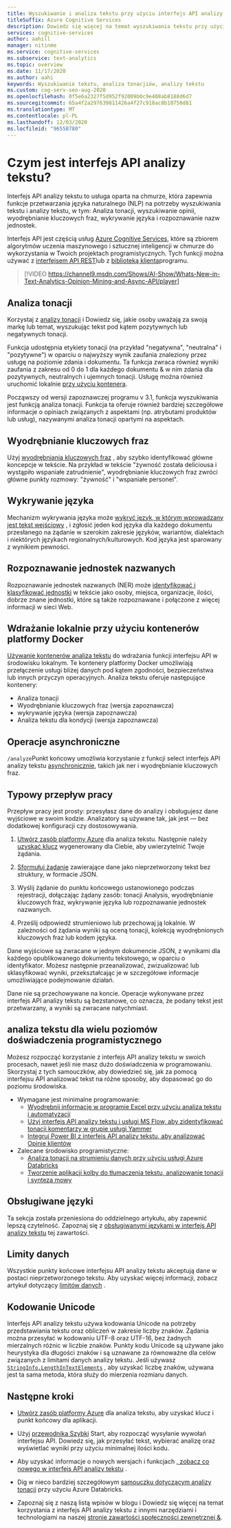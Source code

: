 ```yaml
---
title: Wyszukiwanie i analiza tekstu przy użyciu interfejs API analizy tekstu platformy Azure Cognitive Services
titleSuffix: Azure Cognitive Services
description: Dowiedz się więcej na temat wyszukiwania tekstu przy użyciu interfejs API analizy tekstu. Służy do analizy tonacji, wykrywania języka i innych form przetwarzania języka naturalnego.
services: cognitive-services
author: aahill
manager: nitinme
ms.service: cognitive-services
ms.subservice: text-analytics
ms.topic: overview
ms.date: 11/17/2020
ms.author: aahi
keywords: Wyszukiwanie tekstu, analiza tonacjiów, analizy tekstu
ms.custom: cog-serv-seo-aug-2020
ms.openlocfilehash: 0f5e6a2327f5d952f92009b0c9e408ab8188d6d7
ms.sourcegitcommit: 65a4f2a297639811426a4f27c918ac8b10750d81
ms.translationtype: MT
ms.contentlocale: pl-PL
ms.lasthandoff: 12/03/2020
ms.locfileid: "96558780"
---
```

# <a name="what-is-the-text-analytics-api"></a>Czym jest interfejs API analizy tekstu?

Interfejs API analizy tekstu to usługa oparta na chmurze, która zapewnia funkcje przetwarzania języka naturalnego (NLP) na potrzeby wyszukiwania tekstu i analizy tekstu, w tym: Analiza tonacji, wyszukiwanie opinii, wyodrębnianie kluczowych fraz, wykrywanie języka i rozpoznawanie nazw jednostek.

Interfejs API jest częścią usług [Azure Cognitive Services](../index.yml), które są zbiorem algorytmów uczenia maszynowego i sztucznej inteligencji w chmurze do wykorzystania w Twoich projektach programistycznych. Tych funkcji można używać z [interfejsem API REST](https://westus.dev.cognitive.microsoft.com/docs/services/TextAnalytics-V2-1/)lub z [biblioteką klienta](quickstarts/text-analytics-sdk.md)programu.

> [!VIDEO https://channel9.msdn.com/Shows/AI-Show/Whats-New-in-Text-Analytics-Opinion-Mining-and-Async-API/player]

## <a name="sentiment-analysis"></a>Analiza tonacji

Korzystaj z [analizy tonacji](how-tos/text-analytics-how-to-sentiment-analysis.md) i Dowiedz się, jakie osoby uważają za swoją markę lub temat, wyszukując tekst pod kątem pozytywnych lub negatywnych tonacji. 

Funkcja udostępnia etykiety tonacji (na przykład "negatywna", "neutralna" i "pozytywne") w oparciu o najwyższy wynik zaufania znaleziony przez usługę na poziomie zdania i dokumentu. Ta funkcja zwraca również wyniki zaufania z zakresu od 0 do 1 dla każdego dokumentu & w nim zdania dla pozytywnych, neutralnych i ujemnych tonacji. Usługę można również uruchomić lokalnie [przy użyciu kontenera](how-tos/text-analytics-how-to-install-containers.md).

Począwszy od wersji zapoznawczej programu v 3.1, funkcja wyszukiwania jest funkcją analiza tonacji. Funkcja ta oferuje również bardziej szczegółowe informacje o opiniach związanych z aspektami (np. atrybutami produktów lub usług), nazywanymi analiza tonacji opartymi na aspektach.

## <a name="key-phrase-extraction"></a>Wyodrębnianie kluczowych fraz

Użyj [wyodrębniania kluczowych fraz](how-tos/text-analytics-how-to-keyword-extraction.md) , aby szybko identyfikować główne koncepcje w tekście. Na przykład w tekście "żywność została deliciousa i wystąpiło wspaniałe zatrudnienie", wyodrębnianie kluczowych fraz zwróci główne punkty rozmowy: "żywność" i "wspaniałe personel".

## <a name="language-detection"></a>Wykrywanie języka

Mechanizm wykrywania języka może [wykryć język, w którym wprowadzany jest tekst wejściowy](how-tos/text-analytics-how-to-language-detection.md) , i zgłosić jeden kod języka dla każdego dokumentu przesłanego na żądanie w szerokim zakresie języków, wariantów, dialektach i niektórych językach regionalnych/kulturowych. Kod języka jest sparowany z wynikiem pewności.

## <a name="named-entity-recognition"></a>Rozpoznawanie jednostek nazwanych

Rozpoznawanie jednostek nazwanych (NER) może [identyfikować i klasyfikować jednostki](how-tos/text-analytics-how-to-entity-linking.md) w tekście jako osoby, miejsca, organizacje, ilości, dobrze znane jednostki, które są także rozpoznawane i połączone z więcej informacji w sieci Web.

## <a name="deploy-on-premises-using-docker-containers"></a>Wdrażanie lokalnie przy użyciu kontenerów platformy Docker

[Używanie kontenerów analiza tekstu](how-tos/text-analytics-how-to-install-containers.md) do wdrażania funkcji interfejsu API w środowisku lokalnym. Te kontenery platformy Docker umożliwiają przełączenie usługi bliżej danych pod kątem zgodności, bezpieczeństwa lub innych przyczyn operacyjnych. Analiza tekstu oferuje następujące kontenery:

* Analiza tonacji
* Wyodrębnianie kluczowych fraz (wersja zapoznawcza)
* wykrywanie języka (wersja zapoznawcza)
* Analiza tekstu dla kondycji (wersja zapoznawcza)

## <a name="asynchronous-operations"></a>Operacje asynchroniczne

`/analyze`Punkt końcowy umożliwia korzystanie z funkcji select interfejs API analizy tekstu [asynchronicznie](how-tos/text-analytics-how-to-call-api.md), takich jak ner i wyodrębnianie kluczowych fraz.

## <a name="typical-workflow"></a>Typowy przepływ pracy

Przepływ pracy jest prosty: przesyłasz dane do analizy i obsługujesz dane wyjściowe w swoim kodzie. Analizatory są używane tak, jak jest — bez dodatkowej konfiguracji czy dostosowywania.

1. [Utwórz zasób platformy Azure](../cognitive-services-apis-create-account.md) dla analiza tekstu. Następnie należy [uzyskać klucz](../cognitive-services-apis-create-account.md#get-the-keys-for-your-resource) wygenerowany dla Ciebie, aby uwierzytelnić Twoje żądania.

2. [Sformułuj żądanie](how-tos/text-analytics-how-to-call-api.md#json-schema) zawierające dane jako nieprzetworzony tekst bez struktury, w formacie JSON.

3. Wyślij żądanie do punktu końcowego ustanowionego podczas rejestracji, dołączając żądany zasób: tonacji Analysis, wyodrębnianie kluczowych fraz, wykrywanie języka lub rozpoznawanie jednostek nazwanych.

4. Prześlij odpowiedź strumieniowo lub przechowaj ją lokalnie. W zależności od żądania wyniki są oceną tonacji, kolekcją wyodrębnionych kluczowych fraz lub kodem języka.

Dane wyjściowe są zwracane w jednym dokumencie JSON, z wynikami dla każdego opublikowanego dokumentu tekstowego, w oparciu o identyfikator. Możesz następnie przeanalizować, zwizualizować lub sklasyfikować wyniki, przekształcając je w szczegółowe informacje umożliwiające podejmowanie działań.

Dane nie są przechowywane na koncie. Operacje wykonywane przez interfejs API analizy tekstu są bezstanowe, co oznacza, że podany tekst jest przetwarzany, a wyniki są zwracane natychmiast.

## <a name="text-analytics-for-multiple-programming-experience-levels"></a>analiza tekstu dla wielu poziomów doświadczenia programistycznego

Możesz rozpocząć korzystanie z interfejs API analizy tekstu w swoich procesach, nawet jeśli nie masz dużo doświadczenia w programowaniu. Skorzystaj z tych samouczków, aby dowiedzieć się, jak za pomocą interfejsu API analizować tekst na różne sposoby, aby dopasować go do poziomu środowiska. 

* Wymagane jest minimalne programowanie:
    * [Wyodrębnij informacje w programie Excel przy użyciu analiza tekstu i automatyzacji](tutorials/extract-excel-information.md)
    * [Użyj interfejs API analizy tekstu i usługi MS Flow, aby zidentyfikować tonacji komentarzy w grupie usługi Yammer](/Yammer/integrate-yammer-with-other-apps/sentiment-analysis-flow-azure?bc=%2f%2fazure%2fbread%2ftoc.json&toc=%2f%2fazure%2fcognitive-services%2ftext-analytics%2ftoc.json)
    * [Integruj Power BI z interfejs API analizy tekstu, aby analizować Opinie klientów](tutorials/tutorial-power-bi-key-phrases.md)
* Zalecane środowisko programistyczne:
    * [Analiza tonacji na strumieniu danych przy użyciu usługi Azure Databricks](/azure/databricks/scenarios/databricks-sentiment-analysis-cognitive-services?bc=%2f%2fazure%2fbread%2ftoc.json&toc=%2f%2fazure%2fcognitive-services%2ftext-analytics%2ftoc.json)
    * [Tworzenie aplikacji kolby do tłumaczenia tekstu, analizowanie tonacji i synteza mowy](../translator/tutorial-build-flask-app-translation-synthesis.md?bc=%2f%2fazure%2fbread%2ftoc.json&toc=%2f%2fazure%2fcognitive-services%2ftext-analytics%2ftoc.json)


<a name="supported-languages"></a>

## <a name="supported-languages"></a>Obsługiwane języki

Ta sekcja została przeniesiona do oddzielnego artykułu, aby zapewnić lepszą czytelność. Zapoznaj się z [obsługiwanymi językami w interfejs API analizy tekstu](./language-support.md) tej zawartości.

<a name="data-limits"></a>

## <a name="data-limits"></a>Limity danych

Wszystkie punkty końcowe interfejsu API analizy tekstu akceptują dane w postaci nieprzetworzonego tekstu. Aby uzyskać więcej informacji, zobacz artykuł dotyczący [limitów danych](concepts/data-limits.md) .

## <a name="unicode-encoding"></a>Kodowanie Unicode

Interfejs API analizy tekstu używa kodowania Unicode na potrzeby przedstawiania tekstu oraz obliczeń w zakresie liczby znaków. Żądania można przesyłać w kodowaniu UTF-8 oraz UTF-16, bez żadnych mierzalnych różnic w liczbie znaków. Punkty kodu Unicode są używane jako heurystyka dla długości znaków i są uznawane za równoważne dla celów związanych z limitami danych analizy tekstu. Jeśli używasz [`StringInfo.LengthInTextElements`](/dotnet/api/system.globalization.stringinfo.lengthintextelements) , aby uzyskać liczbę znaków, używana jest ta sama metoda, która służy do mierzenia rozmiaru danych.

## <a name="next-steps"></a>Następne kroki

+ [Utwórz zasób platformy Azure](../cognitive-services-apis-create-account.md) dla analiza tekstu, aby uzyskać klucz i punkt końcowy dla aplikacji.

+ Użyj [przewodnika Szybki](quickstarts/text-analytics-sdk.md) Start, aby rozpocząć wysyłanie wywołań interfejsu API. Dowiedz się, jak przesyłać tekst, wybierać analizę oraz wyświetlać wyniki przy użyciu minimalnej ilości kodu.

+ Aby uzyskać informacje o nowych wersjach i funkcjach [, zobacz co nowego w interfejs API analizy tekstu](whats-new.md) .

+ Dig w nieco bardziej szczegółowym [samouczku dotyczącym analizy tonacji](/azure/databricks/scenarios/databricks-sentiment-analysis-cognitive-services) przy użyciu Azure Databricks.

+ Zapoznaj się z naszą listą wpisów w blogu i Dowiedz się więcej na temat korzystania z interfejs API analizy tekstu z innymi narzędziami i technologiami na naszej [stronie zawartości społeczności zewnętrznej &](text-analytics-resource-external-community.md).